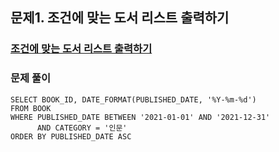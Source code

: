 ## 문제1.  조건에 맞는 도서 리스트 출력하기

### [조건에 맞는 도서 리스트 출력하기](https://school.programmers.co.kr/learn/courses/30/lessons/144853)
### 문제 풀이
```Mysql
SELECT BOOK_ID, DATE_FORMAT(PUBLISHED_DATE, '%Y-%m-%d')
FROM BOOK
WHERE PUBLISHED_DATE BETWEEN '2021-01-01' AND '2021-12-31'
      AND CATEGORY = '인문'
ORDER BY PUBLISHED_DATE ASC
```

